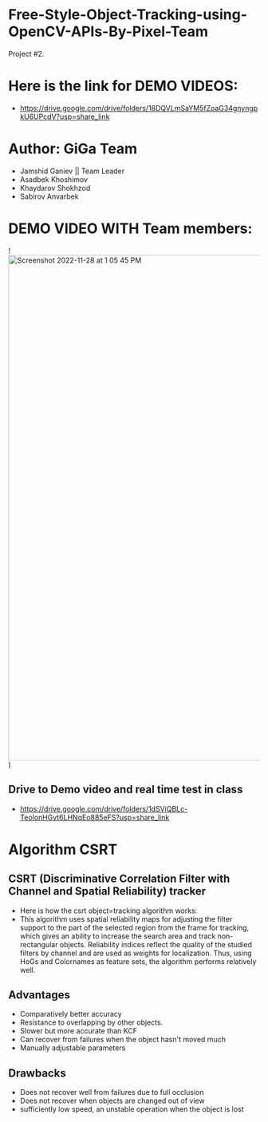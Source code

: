 # Free-Style-Object-Tracking-using-OpenCV-APIs-By-Pixel-Team
Project #2.
# Here is the link for DEMO VIDEOS:
- https://drive.google.com/drive/folders/18DQVLmSaYM5fZoaG34gnyngpkU6UPcdV?usp=share_link

# Author: GiGa Team
- Jamshid Ganiev || Team Leader
- Asadbek Khoshimov
- Khaydarov Shokhzod
- Sabirov Anvarbek
# DEMO VIDEO WITH Team members:
!<img width="1013" alt="Screenshot 2022-11-28 at 1 05 45 PM" src="https://user-images.githubusercontent.com/84252587/204192817-c953f6ea-f14c-4cd6-a095-ad5ae8d5fda4.png">)

## Drive to Demo video and real time test in class
- https://drive.google.com/drive/folders/1dSViQBLc-TeolonHGvt6LHNqEo885eFS?usp=share_link


# Algorithm CSRT
## CSRT (Discriminative Correlation Filter with Channel and Spatial Reliability) tracker
- Here is how the csrt object=tracking algorithm works:
- This algorithm uses spatial reliability maps for adjusting the filter support to the part of the selected region from the frame for tracking, which gives an ability to increase the search area and track non-rectangular objects. Reliability indices reflect the quality of the studied filters by channel and are used as weights for localization. Thus, using HoGs and Colornames as feature sets, the algorithm performs relatively well.

## Advantages
- Comparatively better accuracy
- Resistance to overlapping by other objects.
- Slower but more accurate than KCF
- Can recover from failures when the object hasn't moved much
- Manually adjustable parameters
## Drawbacks
- Does not recover well from failures due to full occlusion
- Does not recover when objects are changed out of view
- sufficiently low speed, an unstable operation when the object is lost

